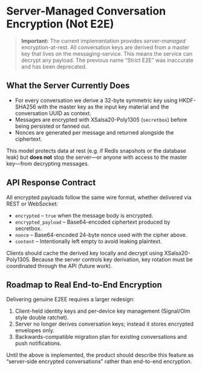 # Server-Managed Conversation Encryption (Not E2E)

> **Important:** The current implementation provides *server-managed* encryption-at-rest. All
> conversation keys are derived from a master key that lives on the messaging-service. This means the
> service can decrypt any payload. The previous name “Strict E2E” was inaccurate and has been
> deprecated.

## What the Server Currently Does

- For every conversation we derive a 32-byte symmetric key using HKDF-SHA256 with the master key as
  the input key material and the conversation UUID as context.
- Messages are encrypted with XSalsa20-Poly1305 (`secretbox`) before being persisted or fanned out.
- Nonces are generated per message and returned alongside the ciphertext.

This model protects data at rest (e.g. if Redis snapshots or the database leak) but **does not** stop
the server—or anyone with access to the master key—from decrypting messages.

## API Response Contract

All encrypted payloads follow the same wire format, whether delivered via REST or WebSocket:

- `encrypted` – `true` when the message body is encrypted.
- `encrypted_payload` – Base64-encoded ciphertext produced by secretbox.
- `nonce` – Base64-encoded 24-byte nonce used with the cipher above.
- `content` – Intentionally left empty to avoid leaking plaintext.

Clients should cache the derived key locally and decrypt using XSalsa20-Poly1305. Because the server
controls key derivation, key rotation must be coordinated through the API (future work).

## Roadmap to Real End-to-End Encryption

Delivering genuine E2EE requires a larger redesign:

1. Client-held identity keys and per-device key management (Signal/Olm style double ratchet).
2. Server no longer derives conversation keys; instead it stores encrypted envelopes only.
3. Backwards-compatible migration plan for existing conversations and push notifications.

Until the above is implemented, the product should describe this feature as “server-side encrypted
conversations” rather than end-to-end encryption.
